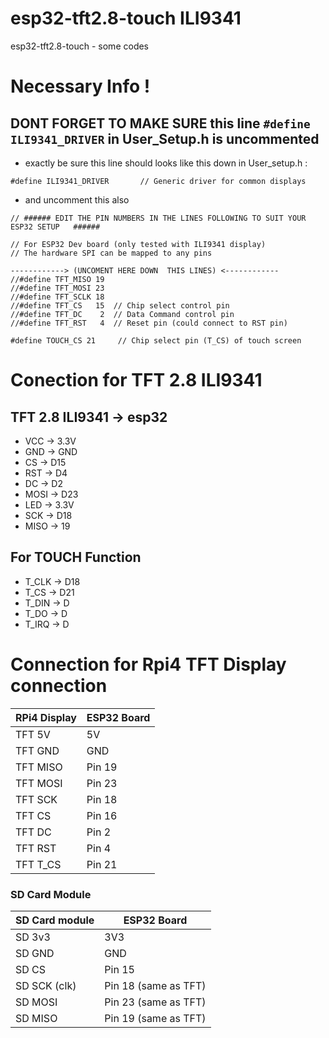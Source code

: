 # esp32-tft2.8-touch ILI9341
esp32-tft2.8-touch - some codes

# Necessary Info !
## DONT FORGET TO MAKE SURE this line `#define ILI9341_DRIVER` in User_Setup.h is uncommented
- exactly be sure this line should looks like this down in User_setup.h : 
```
#define ILI9341_DRIVER       // Generic driver for common displays
```
- and uncomment this also
```
// ###### EDIT THE PIN NUMBERS IN THE LINES FOLLOWING TO SUIT YOUR ESP32 SETUP   ######

// For ESP32 Dev board (only tested with ILI9341 display)
// The hardware SPI can be mapped to any pins

------------> (UNCOMENT HERE DOWN  THIS LINES) <------------
//#define TFT_MISO 19
//#define TFT_MOSI 23
//#define TFT_SCLK 18
//#define TFT_CS   15  // Chip select control pin
//#define TFT_DC    2  // Data Command control pin
//#define TFT_RST   4  // Reset pin (could connect to RST pin)

#define TOUCH_CS 21     // Chip select pin (T_CS) of touch screen
```

# Conection for TFT 2.8 ILI9341 
## TFT 2.8 ILI9341 -> esp32
- VCC -> 3.3V
- GND -> GND
- CS -> D15
- RST -> D4
- DC -> D2
- MOSI -> D23
- LED -> 3.3V
- SCK -> D18
- MISO -> 19
## For TOUCH Function
- T_CLK -> D18
- T_CS -> D21
- T_DIN -> D
- T_DO -> D
- T_IRQ -> D


# Connection for Rpi4 TFT Display connection
| RPi4 Display| ESP32 Board |
|------------|-------------|
| TFT 5V     | 5V        |
| TFT GND    | GND       |
| TFT MISO   | Pin 19    |
| TFT MOSI   | Pin 23    |
| TFT SCK    | Pin 18    |
| TFT CS     | Pin 16    |
| TFT DC     | Pin 2     |
| TFT RST    | Pin 4     |
| TFT T_CS   | Pin 21    |

### SD Card Module

| SD Card module | ESP32 Board          |
|----------------|----------------------|
| SD 3v3         | 3V3                  |
| SD GND         | GND                  |
| SD CS          | Pin 15               |
| SD SCK (clk)   | Pin 18 (same as TFT) |
| SD MOSI        | Pin 23 (same as TFT) |
| SD MISO        | Pin 19 (same as TFT) |
